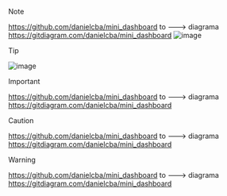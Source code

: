 > [!NOTE]
>
> https://github.com/danielcba/mini_dashboard
> to ---> diagrama
> https://gitdiagram.com/danielcba/mini_dashboard
> ![image](https://github.com/user-attachments/assets/717f4fa3-799f-4493-963a-f4f3be44c0b2)








> [!TIP]
> 
> 
>  ![image](https://github.com/user-attachments/assets/717f4fa3-799f-4493-963a-f4f3be44c0b2)





> [!IMPORTANT]
> 
>https://github.com/danielcba/mini_dashboard
>to ---> diagrama
>https://gitdiagram.com/danielcba/mini_dashboard

> [!CAUTION]
>
>https://github.com/danielcba/mini_dashboard
>to ---> diagrama
>https://gitdiagram.com/danielcba/mini_dashboard

> [!WARNING]
>
>https://github.com/danielcba/mini_dashboard
>to ---> diagrama
>https://gitdiagram.com/danielcba/mini_dashboard
